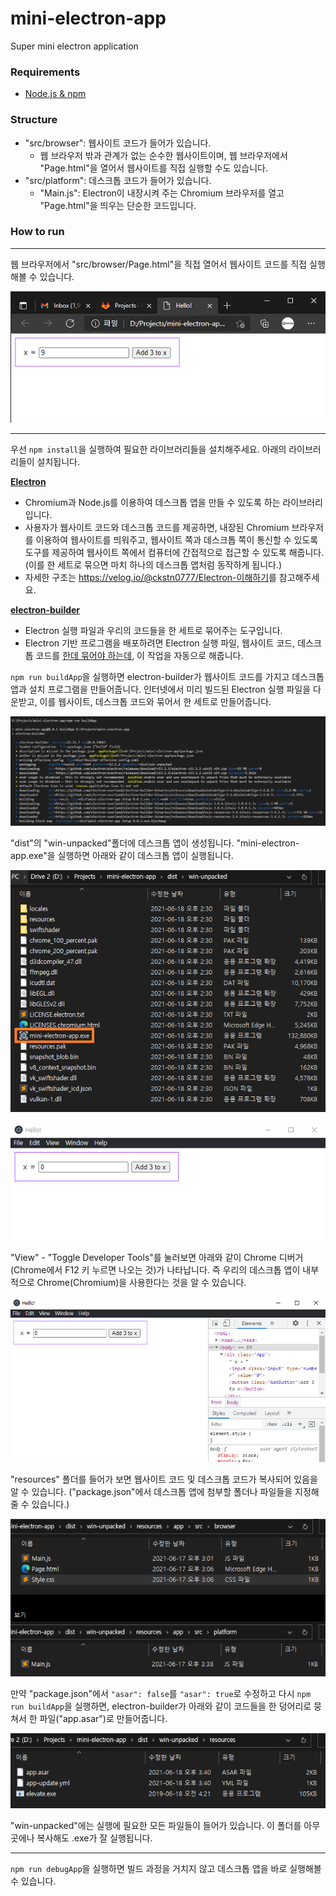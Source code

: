 # mini-electron-app

Super mini electron application

### Requirements
- [Node.js & npm](https://nodejs.org/)

### Structure
- "src/browser": 웹사이트 코드가 들어가 있습니다.
  - 웹 브라우저 밖과 관계가 없는 순수한 웹사이트이며, 웹 브라우저에서 "Page.html"을 열어서 웹사이트를 직접 실행할 수도 있습니다.
- "src/platform": 데스크톱 코드가 들어가 있습니다.
  - "Main.js": Electron이 내장시켜 주는 Chromium 브라우저를 열고 "Page.html"을 띄우는 단순한 코드입니다.

### How to run
-----

웹 브라우저에서 "src/browser/Page.html"을 직접 열어서 웹사이트 코드를 직접 실행해볼 수 있습니다.

![BrowserApp](https://raw.githubusercontent.com/Avantgarde95/mini-electron-app/master/image/BrowserApp.png)

-----

우선 `npm install`을 실행하여 필요한 라이브러리들을 설치해주세요. 아래의 라이브러리들이 설치됩니다.

**[Electron](https://www.electronjs.org/)**
  - Chromium과 Node.js를 이용하여 데스크톱 앱을 만들 수 있도록 하는 라이브러리입니다.
  - 사용자가 웹사이트 코드와 데스크톱 코드를 제공하면, 내장된 Chromium 브라우저를 이용하여 웹사이트를 띄워주고, 웹사이트 쪽과 데스크톱 쪽이 통신할 수 있도록 도구를 제공하여 웹사이트 쪽에서 컴퓨터에 간접적으로 접근할 수 있도록 해줍니다. (이를 한 세트로 묶으면 마치 하나의 데스크톱 앱처럼 동작하게 됩니다.)
  - 자세한 구조는 <https://velog.io/@ckstn0777/Electron-이해하기>를 참고해주세요.

**[electron-builder](https://github.com/electron-userland/electron-builder)**
  - Electron 실행 파일과 우리의 코드들을 한 세트로 묶어주는 도구입니다.
  - Electron 기반 프로그램을 배포하려면 Electron 실행 파일, 웹사이트 코드, 데스크톱 코드를 [한데 묶어야 하는데](https://www.electronjs.org/docs/tutorial/application-distribution), 이 작업을 자동으로 해줍니다.

`npm run buildApp`을 실행하면 electron-builder가 웹사이트 코드를 가지고 데스크톱 앱과 설치 프로그램을 만들어줍니다. 인터넷에서 미리 빌드된 Electron 실행 파일을 다운받고, 이를 웹사이트, 데스크톱 코드와 묶어서 한 세트로 만들어줍니다.

![ElectronBuilder](https://raw.githubusercontent.com/Avantgarde95/mini-electron-app/master/image/ElectronBuilder.png)

"dist"의 "win-unpacked"폴더에 데스크톱 앱이 생성됩니다. "mini-electron-app.exe"을 실행하면 아래와 같이 데스크톱 앱이 실행됩니다.

![AppFiles](https://raw.githubusercontent.com/Avantgarde95/mini-electron-app/master/image/AppFiles.png)

![PlatformApp](https://raw.githubusercontent.com/Avantgarde95/mini-electron-app/master/image/PlatformApp.png)

"View" - "Toggle Developer Tools"를 눌러보면 아래와 같이 Chrome 디버거(Chrome에서 F12 키 누르면 나오는 것)가 나타납니다. 즉 우리의 데스크톱 앱이 내부적으로 Chrome(Chromium)을 사용한다는 것을 알 수 있습니다.

![BrowserDebugger](https://raw.githubusercontent.com/Avantgarde95/mini-electron-app/master/image/BrowserDebugger.png)

"resources" 폴더를 들어가 보면 웹사이트 코드 및 데스크톱 코드가 복사되어 있음을 알 수 있습니다. ("package.json"에서 데스크톱 앱에 첨부할 폴더나 파일들을 지정해줄 수 있습니다.)

![PackedFiles](https://raw.githubusercontent.com/Avantgarde95/mini-electron-app/master/image/PackedFiles.png)

만약 "package.json"에서 `"asar": false`를 `"asar": true`로 수정하고 다시 `npm run buildApp`을 실행하면, electron-builder가 아래와 같이 코드들을 한 덩어리로 뭉쳐서 한 파일("app.asar")로 만들어줍니다.

![AsarFile](https://raw.githubusercontent.com/Avantgarde95/mini-electron-app/master/image/AsarFile.png)

"win-unpacked"에는 실행에 필요한 모든 파일들이 들어가 있습니다. 이 폴더를 아무 곳에나 복사해도 .exe가 잘 실행됩니다.

-----

`npm run debugApp`을 실행하면 빌드 과정을 거치지 않고 데스크톱 앱을 바로 실행해볼 수 있습니다.

